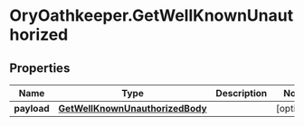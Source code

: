 # OryOathkeeper.GetWellKnownUnauthorized

## Properties
Name | Type | Description | Notes
------------ | ------------- | ------------- | -------------
**payload** | [**GetWellKnownUnauthorizedBody**](GetWellKnownUnauthorizedBody.md) |  | [optional] 


